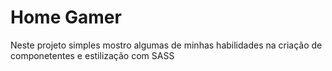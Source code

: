 # Home Gamer

<p> Neste projeto simples mostro algumas de minhas habilidades na criação de componetentes e estilização com SASS</p>

<p>
    <a href=""></a>

</p>


